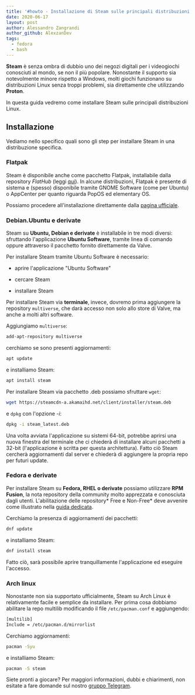 ```yaml
---
title: '#howto - Installazione di Steam sulle principali distribuzioni Linux'
date: 2020-06-17
layout: post
author: Alessandro Zangrandi
author_github: AlexzanDev
tags:
  - fedora  
  - bash
---
```

**Steam** è senza ombra di dubbio uno dei negozi digitali per i videogiochi conosciuti al mondo, se non il più popolare. Nonostante il supporto sia notevolmente minore rispetto a Windows, molti giochi funzionano su distribuzioni Linux senza troppi problemi, sia direttamente che utilizzando **Proton**.

In questa guida vedremo come installare Steam sulle principali distribuzioni Linux.

## Installazione

Vediamo nello specifico quali sono gli step per installare Steam in una distribuzione specifica.

### Flatpak
Steam è disponibile anche come pacchetto Flatpak, installabile dalla repository *FlatHub* (leggi <a href="https://linuxhub.it/articles/howto-installazione-di-flatpak-e-configurazione-di-flathub">qui</a>). In alcune distribuzioni, Flatpak è presente di sistema e (spesso) disponibile tramite GNOME Software (come per Ubuntu) o AppCenter per quanto riguarda PopOS ed elementary OS.

Possiamo procedere all'installazione direttamente dalla <a href="https://flathub.org/apps/details/com.valvesoftware.Steam">pagina ufficiale</a>.

### Debian.Ubuntu e derivate

Steam su **Ubuntu, Debian e derivate** è installabile in tre modi diversi: sfruttando l'applicazione **Ubuntu Software**, tramite linea di comando oppure attraverso il pacchetto fornito direttamente da Valve.

Per installare Steam tramite Ubuntu Software è necessario:

- aprire l'applicazione "Ubuntu Software"

- cercare Steam

- installare Steam

Per installare Steam via **terminale**, invece, dovremo prima aggiungere la repository `multiverse`, che darà accesso non solo allo store di Valve, ma anche a molti altri software.

Aggiungiamo `multiverse`:

```bash
add-apt-repository multiverse
```

cerchiamo se sono presenti aggiornamenti:

```bash
apt update
```

e installiamo Steam:

```bash
apt install steam
```

Per installare Steam via pacchetto .deb possiamo sfruttare `wget`:

```bash
wget https://steamcdn-a.akamaihd.net/client/installer/steam.deb
```

e `dpkg` con l'opzione *-i*:

```bash
dpkg -i steam_latest.deb
```

Una volta avviata l'applicazione su sistemi 64-bit, potrebbe aprirsi una nuova finestra del terminale che ci chiederà di installare alcuni pacchetti a 32-bit (l'applicazione è scritta per questa architettura). Fatto ciò Steam cercherà aggiornamenti dal server e chiederà di aggiungere la propria repo per futuri update.

### Fedora e derivate

Per installare Steam su **Fedora, RHEL o derivate** possiamo utilizzare **RPM Fusion**, la nota repository della community molto apprezzata e conosciuta dagli utenti. L'abilitazione delle repository* Free e Non-Free* deve avvenire come illustrato nella [guida dedicata](https://linuxhub.it/articles/howto-fedora-31-post-installazione#title1).

Cerchiamo la presenza di aggiornamenti dei pacchetti:

```bash
dnf update
```

e installiamo Steam:

```bash
dnf install steam
```

Fatto ciò, sarà possibile aprire tranquillamente l'applicazione ed eseguire l'accesso.

### Arch linux

Nonostante non sia supportato ufficialmente, Steam su Arch Linux è relativamente facile e semplice da installare. Per prima cosa dobbiamo abilitare la repo multilib modificando il file `/etc/pacman.conf` e aggiungendo:

```bash
[multilib]
Include = /etc/pacman.d/mirrorlist
```

Cerchiamo aggiornamenti:

```bash
pacman -Syu
```

e installiamo Steam:

```bash
pacman -S steam
```


Siete pronti a giocare? Per maggiori informazioni, dubbi e chiarimenti, non esitate a fare domande sul nostro [gruppo Telegram](https://t.me/linuxpeople).